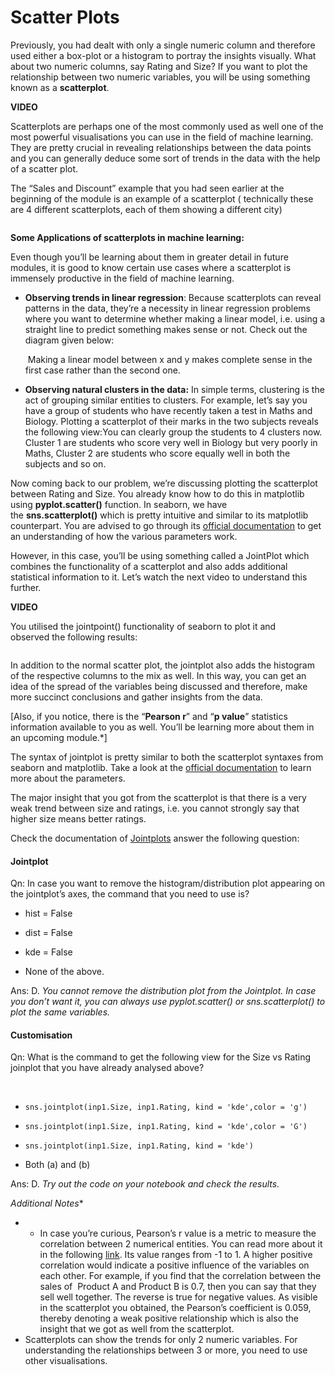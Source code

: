 # Scatter Plots

Previously, you had dealt with only a single numeric column and therefore used either a box-plot or a histogram to portray the insights visually. What about two numeric columns, say Rating and Size? If you want to plot the relationship between two numeric variables, you will be using something known as a **scatterplot**. 

**VIDEO**

Scatterplots are perhaps one of the most commonly used as well one of the most powerful visualisations you can use in the field of machine learning. They are pretty crucial in revealing relationships between the data points and you can generally deduce some sort of trends in the data with the help of a scatter plot. 

The “Sales and Discount” example that you had seen earlier at the beginning of the module is an example of a scatterplot ( technically these are 4 different scatterplots, each of them showing a different city)

<img title="" src="https://i.ibb.co/ZT3s57t/State-Month-Sales-Discount-Visualization.png" alt="" data-align="center">

**Some Applications of scatterplots in machine learning:**

Even though you’ll be learning about them in greater detail in future modules, it is good to know certain use cases where a scatterplot is immensely productive in the field of machine learning.

- **Observing trends in linear regression**: Because scatterplots can reveal patterns in the data, they’re a necessity in linear regression problems where you want to determine whether making a linear model, i.e. using a straight line to predict something makes sense or not. Check out the diagram given below:
  
  <img title="" src="https://i.ibb.co/wWCS0Xt/Linear-Non-Linear-Scatter.png" alt="" data-align="center">  
  Making a linear model between x and y makes complete sense in the first case rather than the second one.

- **Observing natural clusters in the data:** In simple terms, clustering is the act of grouping similar entities to clusters. For example, let’s say you have a group of students who have recently taken a test in Maths and Biology. Plotting a scatterplot of their marks in the two subjects reveals the following view:<img title="" src="https://i.ibb.co/DWg5fcx/Scatter-Plot-Clusters.png" alt="" data-align="center">You can clearly group the students to 4 clusters now. Cluster 1 are students who score very well in Biology but very poorly in Maths, Cluster 2 are students who score equally well in both the subjects and so on. 

Now coming back to our problem, we’re discussing plotting the scatterplot between Rating and Size. You already know how to do this in matplotlib using **pyplot.scatter()** function. In seaborn, we have the **sns.scatterplot()** which is pretty intuitive and similar to its matplotlib counterpart. You are advised to go through its [official documentation](https://seaborn.pydata.org/generated/seaborn.scatterplot.html) to get an understanding of how the various parameters work.

However, in this case, you’ll be using something called a JointPlot which combines the functionality of a scatterplot and also adds additional statistical information to it. Let’s watch the next video to understand this further.

**VIDEO**

You utilised the jointpoint() functionality of seaborn to plot it and observed the following results:

<img title="" src="https://i.ibb.co/rFGcqRW/Seaborn-Joint-Plot.png" alt="" data-align="center">

In addition to the normal scatter plot, the jointplot also adds the histogram of the respective columns to the mix as well. In this way, you can get an idea of the spread of the variables being discussed and therefore, make more succinct conclusions and gather insights from the data. 

[Also, if you notice, there is the “**Pearson r**” and “**p value**” statistics information available to you as well. You’ll be learning more about them in an upcoming module.*]

The syntax of jointplot is pretty similar to both the scatterplot syntaxes from seaborn and matplotlib. Take a look at the [official documentation](https://seaborn.pydata.org/generated/seaborn.jointplot.html) to learn more about the parameters. 

The major insight that you got from the scatterplot is that there is a very weak trend between size and ratings, i.e. you cannot strongly say that higher size means better ratings. 

Check the documentation of [Jointplots](https://seaborn.pydata.org/generated/seaborn.jointplot.html) answer the following question:

#### Jointplot

Qn: In case you want to remove the histogram/distribution plot appearing on the jointplot’s axes, the command that you need to use is?  

- hist = False 

- dist = False 

- kde = False 

- None of the above.

Ans: D. *You cannot remove the distribution plot from the Jointplot. In case you don’t want it, you can always use pyplot.scatter() or sns.scatterplot() to plot the same variables.*

#### Customisation

Qn: What is the command to get the following view for the Size vs Rating joinplot that you have already analysed above?  
 

<img title="" src="https://i.ibb.co/JrH5M4D/Rating-Size-Joint-Plot-Customization.png" alt="" data-align="center">

- `sns.jointplot(inp1.Size, inp1.Rating, kind = 'kde',color = 'g')`

- `sns.jointplot(inp1.Size, inp1.Rating, kind = 'kde',color = 'G')` 

- `sns.jointplot(inp1.Size, inp1.Rating, kind = 'kde')`

- Both (a) and (b)

Ans: D. *Try out the code on your notebook and check the results.*

*Additional Notes**

- * In case you’re curious, Pearson’s r value is a metric to measure the correlation between 2 numerical entities. You can read more about it in the following [link](https://en.wikipedia.org/wiki/Pearson_correlation_coefficient). Its value ranges from -1 to 1. A higher positive correlation would indicate a positive influence of the variables on each other. For example, if you find that the correlation between the sales of  Product A and Product B is 0.7, then you can say that they sell well together. The reverse is true for negative values. As visible in the scatterplot you obtained, the Pearson’s coefficient is 0.059, thereby denoting a weak positive relationship which is also the insight that we got as well from the scatterplot.
- Scatterplots can show the trends for only 2 numeric variables. For understanding the relationships between 3 or more, you need to use other visualisations.
